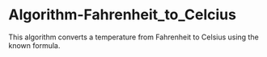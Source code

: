 # Algorithm-Fahrenheit_to_Celcius
This algorithm converts a temperature from Fahrenheit to Celsius using the known formula.
